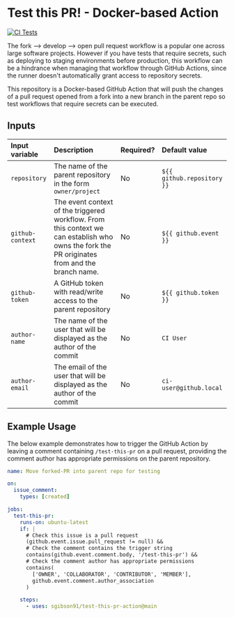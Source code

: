 # Test this PR! - Docker-based Action

[![CI Tests](https://github.com/sgibson91/test-this-pr-action/actions/workflows/ci.yml/badge.svg)](https://github.com/sgibson91/test-this-pr-action/actions/workflows/ci.yml)

The fork --> develop --> open pull request workflow is a popular one across large software projects.
However if you have tests that require secrets, such as deploying to staging environments before production, this workflow can be a hindrance when managing that workflow through GitHub Actions, since the runner doesn't automatically grant access to repository secrets.

This repository is a Docker-based GitHub Action that will push the changes of a pull request opened from a fork into a new branch in the parent repo so test workflows that require secrets can be executed.

## Inputs

| Input variable | Description | Required? | Default value |
| :--- | :--- | :--- | :--- |
| `repository` | The name of the parent repository in the form `owner/project` | No | `${{ github.repository }}` |
| `github-context` | The event context of the triggered workflow. From this context we can establish who owns the fork the PR originates from and the branch name. | No | `${{ github.event }}` |
| `github-token` | A GitHub token with read/write access to the parent repository | No | `${{ github.token }}` |
| `author-name` | The name of the user that will be displayed as the author of the commit | No | `CI User` |
| `author-email` | The email of the user that will be displayed as the author of the commit | No | `ci-user@github.local` |

## Example Usage

The below example demonstrates how to trigger the GitHub Action by leaving a comment containing `/test-this-pr` on a pull request, providing the comment author has appropriate permissions on the parent repository.

```yaml
name: Move forked-PR into parent repo for testing

on:
  issue_comment:
    types: [created]

jobs:
  test-this-pr:
    runs-on: ubuntu-latest
    if: |
      # Check this issue is a pull request
      (github.event.issue.pull_request != null) &&
      # Check the comment contains the trigger string
      contains(github.event.comment.body, '/test-this-pr') &&
      # Check the comment author has appropriate permissions
      contains(
        ['OWNER', 'COLLABORATOR', 'CONTRIBUTOR', 'MEMBER'],
        github.event.comment.author_association
      )

    steps:
      - uses: sgibson91/test-this-pr-action@main
```
